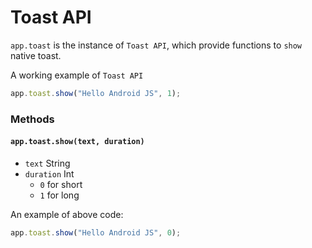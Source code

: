 # Toast API
`app.toast` is the instance of `Toast API`, which provide functions to `show` native toast.

A working example of `Toast API`
```js
app.toast.show("Hello Android JS", 1);
```

### Methods

#### `app.toast.show(text, duration)`
- `text` String
- `duration` Int
  - `0` for short
  - `1` for long

An example of above code:
```js
app.toast.show("Hello Android JS", 0);
```